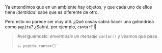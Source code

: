Ya entendimos que en un ambiente hay objetos, y que cada uno de ellos tiene _identidad_: sabe que es diferente de otro. 

Pero esto no parece ser muy útil. ¿Qué cosas sabrá hacer una golondrina como `pepita`? ¿Sabrá, por ejemplo, `cantar`? :musical_note:

> Averiguémoslo: _enviémosle un mensaje_ `cantar()` y veamos qué pasa
> 
> ```
> ム pepita.cantar()`
> ```